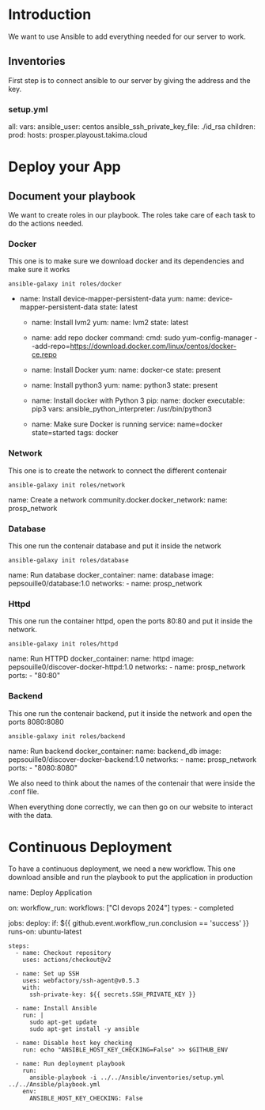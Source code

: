 # Introduction

We want to use Ansible to add everything needed for our server to work.

## Inventories

First step is to connect ansible to our server by giving the address and the key.

### setup.yml

all:
  vars:
    ansible_user: centos
    ansible_ssh_private_key_file: ./id_rsa
  children:
    prod:
      hosts: prosper.playoust.takima.cloud

# Deploy your App

## Document your playbook

We want to create roles in our playbook. The roles take care of each task to do the actions needed.

### Docker

This one is to make sure we download docker and its dependencies and make sure it works

`ansible-galaxy init roles/docker`

- name: Install device-mapper-persistent-data
    yum:
      name: device-mapper-persistent-data
      state: latest

  - name: Install lvm2
    yum:
      name: lvm2
      state: latest

  - name: add repo docker
    command:
      cmd: sudo yum-config-manager --add-repo=https://download.docker.com/linux/centos/docker-ce.repo

  - name: Install Docker
    yum:
      name: docker-ce
      state: present

  - name: Install python3
    yum:
      name: python3
      state: present

  - name: Install docker with Python 3
    pip:
      name: docker
      executable: pip3
    vars:
      ansible_python_interpreter: /usr/bin/python3

  - name: Make sure Docker is running
    service: name=docker state=started
    tags: docker

### Network

This one is to create the network to connect the different contenair

`ansible-galaxy init roles/network`

name: Create a network
  community.docker.docker_network:
    name: prosp_network

### Database

This one run the contenair database and put it inside the network

`ansible-galaxy init roles/database`

name: Run database
  docker_container:
    name: database
    image: pepsouille0/database:1.0
    networks: 
      - name: prosp_network

### Httpd 

This one run the container httpd, open the ports 80:80 and put it inside the network.

`ansible-galaxy init roles/httpd`

name: Run HTTPD
  docker_container:
    name: httpd
    image: pepsouille0/discover-docker-httpd:1.0
    networks: 
      - name: prosp_network
    ports: 
      - "80:80"

### Backend

This one run the contenair backend, put it inside the network and open the ports 8080:8080

`ansible-galaxy init roles/backend`

name: Run backend
  docker_container:
    name: backend_db
    image: pepsouille0/discover-docker-backend:1.0
    networks: 
      - name: prosp_network
    ports: 
      - "8080:8080"


We also need to think about the names of the contenair that were inside the .conf file.

When everything done correctly, we can then go on our website to interact with the data.

# Continuous Deployment

To have a continuous deployment, we need a new workflow. 
This one download ansible and run the playbook to put the application in production

name: Deploy Application
 
on:
  workflow_run:
    workflows: ["CI devops 2024"]
    types:
      - completed
 
jobs:
  deploy:
    if: ${{ github.event.workflow_run.conclusion == 'success' }}
    runs-on: ubuntu-latest
 
    steps:
      - name: Checkout repository
        uses: actions/checkout@v2
 
      - name: Set up SSH
        uses: webfactory/ssh-agent@v0.5.3
        with:
          ssh-private-key: ${{ secrets.SSH_PRIVATE_KEY }}
 
      - name: Install Ansible
        run: |
          sudo apt-get update
          sudo apt-get install -y ansible
 
      - name: Disable host key checking
        run: echo "ANSIBLE_HOST_KEY_CHECKING=False" >> $GITHUB_ENV
 
      - name: Run deployment playbook
        run: 
          ansible-playbook -i ../../Ansible/inventories/setup.yml ../../Ansible/playbook.yml
        env:
          ANSIBLE_HOST_KEY_CHECKING: False
